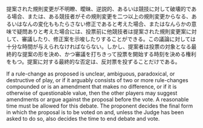 提案された規則変更が不明瞭、曖昧、逆説的、あるいは競技に対して破壊的である場合、または、ある競技者がその規則変更を二つ以上の規則変更からなる、あるいはなんの変化ももたらさない修正であると考えた場合、またはなんらかの意味で疑問ありと考えた場合には、投票前に他競技者は提案された規則変更案に対して、審議したり、修正案を示唆したりすることができる。この議論に対しては十分な時間が与えられなければならない。しかし、提案者は投票の対象となる最終的な提案の形を決め、かつ審議を打ちきって投票を開始する時刻を決める権利をもつ。提案に対する最終的な否定は、反対票を投ずることだけである。

If a rule-change as proposed is unclear, ambiguous, paradoxical, or destructive of play, or if it arguably consists of two or more rule-changes compounded or is an amendment that makes no difference, or if it is otherwise of questionable value, then the other players may suggest amendments or argue against the proposal before the vote. A reasonable time must be allowed for this debate. The proponent decides the final form in which the proposal is to be voted on and, unless the Judge has been asked to do so, also decides the time to end debate and vote.

